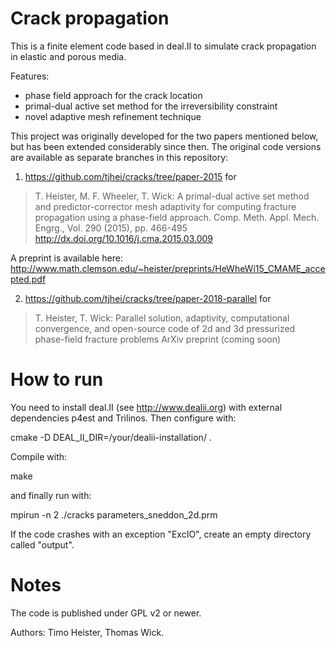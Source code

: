 # Crack propagation

This is a finite element code based in deal.II to simulate crack propagation
in elastic and porous media.

Features:
- phase field approach for the crack location
- primal-dual active set method for the irreversibility constraint
- novel adaptive mesh refinement technique

This project was originally developed for the two papers mentioned below, but has been extended considerably since then. The original code versions are available as separate branches in this repository:

1. https://github.com/tjhei/cracks/tree/paper-2015 for

> T. Heister, M. F. Wheeler, T. Wick:
> A primal-dual active set method and predictor-corrector mesh adaptivity for computing fracture propagation using a phase-field approach.
> Comp. Meth. Appl. Mech. Engrg., Vol. 290 (2015), pp. 466-495
> http://dx.doi.org/10.1016/j.cma.2015.03.009

A preprint is available here: http://www.math.clemson.edu/~heister/preprints/HeWheWi15_CMAME_accepted.pdf

2. https://github.com/tjhei/cracks/tree/paper-2018-parallel for

> T. Heister, T. Wick:
> Parallel solution, adaptivity, computational convergence, and open-source code of 2d and 3d pressurized phase-field fracture problems
> ArXiv preprint (coming soon)

# How to run

You need to install deal.II (see http://www.dealii.org) with external dependencies p4est and Trilinos. Then configure with:

  cmake -D DEAL_II_DIR=/your/dealii-installation/ .

Compile with:

  make

and finally run with:

  mpirun -n 2 ./cracks parameters_sneddon_2d.prm

If the code crashes with an exception "ExcIO", create an empty directory
called "output".

# Notes

The code is published under GPL v2 or newer.

Authors: Timo Heister, Thomas Wick.